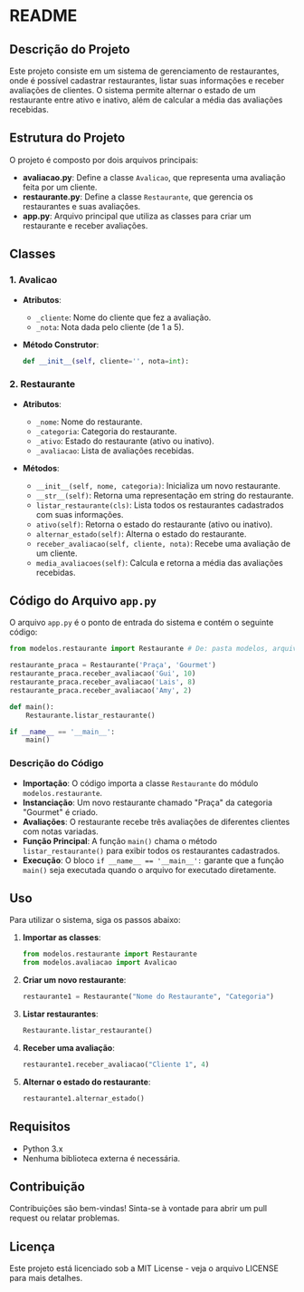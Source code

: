 # **README**

## **Descrição do Projeto**
Este projeto consiste em um sistema de gerenciamento de restaurantes, onde é possível cadastrar restaurantes, listar suas informações e receber avaliações de clientes. O sistema permite alternar o estado de um restaurante entre ativo e inativo, além de calcular a média das avaliações recebidas.

## **Estrutura do Projeto**
O projeto é composto por dois arquivos principais:

- **avaliacao.py**: Define a classe `Avalicao`, que representa uma avaliação feita por um cliente.
- **restaurante.py**: Define a classe `Restaurante`, que gerencia os restaurantes e suas avaliações.
- **app.py**: Arquivo principal que utiliza as classes para criar um restaurante e receber avaliações.

## **Classes**

### **1. Avalicao**
- **Atributos**:
  - `_cliente`: Nome do cliente que fez a avaliação.
  - `_nota`: Nota dada pelo cliente (de 1 a 5).

- **Método Construtor**:
  ```python
  def __init__(self, cliente='', nota=int):
  ```

### **2. Restaurante**
- **Atributos**:
  - `_nome`: Nome do restaurante.
  - `_categoria`: Categoria do restaurante.
  - `_ativo`: Estado do restaurante (ativo ou inativo).
  - `_avaliacao`: Lista de avaliações recebidas.

- **Métodos**:
  - `__init__(self, nome, categoria)`: Inicializa um novo restaurante.
  - `__str__(self)`: Retorna uma representação em string do restaurante.
  - `listar_restaurante(cls)`: Lista todos os restaurantes cadastrados com suas informações.
  - `ativo(self)`: Retorna o estado do restaurante (ativo ou inativo).
  - `alternar_estado(self)`: Alterna o estado do restaurante.
  - `receber_avaliacao(self, cliente, nota)`: Recebe uma avaliação de um cliente.
  - `media_avaliacoes(self)`: Calcula e retorna a média das avaliações recebidas.

## **Código do Arquivo `app.py`**
O arquivo `app.py` é o ponto de entrada do sistema e contém o seguinte código:

```python
from modelos.restaurante import Restaurante # De: pasta modelos, arquivo restaurante -> importe a classe Restaurante

restaurante_praca = Restaurante('Praça', 'Gourmet')
restaurante_praca.receber_avaliacao('Gui', 10)
restaurante_praca.receber_avaliacao('Lais', 8)
restaurante_praca.receber_avaliacao('Amy', 2)

def main():
    Restaurante.listar_restaurante()

if __name__ == '__main__':
    main()
```

### **Descrição do Código**
- **Importação**: O código importa a classe `Restaurante` do módulo `modelos.restaurante`.
- **Instanciação**: Um novo restaurante chamado "Praça" da categoria "Gourmet" é criado.
- **Avaliações**: O restaurante recebe três avaliações de diferentes clientes com notas variadas.
- **Função Principal**: A função `main()` chama o método `listar_restaurante()` para exibir todos os restaurantes cadastrados.
- **Execução**: O bloco `if __name__ == '__main__':` garante que a função `main()` seja executada quando o arquivo for executado diretamente.

## **Uso**
Para utilizar o sistema, siga os passos abaixo:

1. **Importar as classes**:
   ```python
   from modelos.restaurante import Restaurante
   from modelos.avaliacao import Avalicao
   ```

2. **Criar um novo restaurante**:
   ```python
   restaurante1 = Restaurante("Nome do Restaurante", "Categoria")
   ```

3. **Listar restaurantes**:
   ```python
   Restaurante.listar_restaurante()
   ```

4. **Receber uma avaliação**:
   ```python
   restaurante1.receber_avaliacao("Cliente 1", 4)
   ```

5. **Alternar o estado do restaurante**:
   ```python
   restaurante1.alternar_estado()
   ```

## **Requisitos**
- Python 3.x
- Nenhuma biblioteca externa é necessária.

## **Contribuição**
Contribuições são bem-vindas! Sinta-se à vontade para abrir um pull request ou relatar problemas.

## **Licença**
Este projeto está licenciado sob a MIT License - veja o arquivo LICENSE para mais detalhes.
